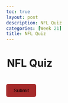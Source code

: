 ```yaml
---
toc: true
layout: post
description: NFL Quiz
categories: [Week 21]
title: NFL Quiz
---
```


<html>
  <head>
    <style>
      #quiz-form {
        width: 500px;
        margin: 0 auto;
        text-align: left;
      }
      .question {
        font-weight: bold;
        margin-top: 20px;
      }
      .options {
        margin-left: 20px;
      }
      .options label {
        display: block;
        margin-bottom: 10px;
      }
      #submit-btn {
        margin-top: 20px;
        padding: 10px 20px;
        background-color: brown;
        border: none;
        border-radius: 5px;
        cursor: pointer;
      }
      .results {
        margin-top: 20px;
        font-weight: bold;
      }
      .correct {
        color: green;
      }
      .incorrect {
        color: red;
      }
    </style>
  </head>
  <body>
    <form id="quiz-form">
      <h1>NFL Quiz</h1>
    </form>
    <button id="submit-btn">Submit</button>
    <div class="results"></div>
    
<script>
      const questions = [
        {
          question: "Which NFL Logo is blue and red?",
          options: [
            "Jaguars",
            "Falcons",
            "Bills",
            "Eagles"
          ],
          answer: "Bills"
        },
        {
          question: "Which NFL logo has an arrowhead?",
          options: [
            "Steelers",
            "Chiefs",
            "Chargers",
            "Patriots"
          ],
          answer: "Cheifs"
        },
        {
          question: "Which NFL logo is similar to a lighting bolt?",
          options: [
            "Jets",
            "Buccaneers",
            "Raiders",
            "Cowboys"
          ],
          answer: "Chargers"
        },
        {
          question: "Which NFL logo is just a c?",
          options: [
            "Dolphins",
            "Packers",
            "Cardinals",
            "Bears"
          ],
          answer: "Bears"
        },
        {
          question: "Which NfL logo has bullhorns?",
          options: [
            "Texans",
            "Seahawks",
            "Titans",
            "Browns"
          ],
          answer: "Texans"
        }
      ];
      
      
    
      
